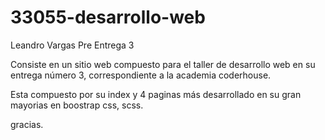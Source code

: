 # 33055-desarrollo-web
Leandro Vargas Pre Entrega 3

Consiste en un sitio web compuesto para el taller de desarrollo web en su entrega número 3, correspondiente a la academia coderhouse.

Esta compuesto por su index y 4 paginas más
desarrollado en su gran mayorias en boostrap css, scss.

gracias.
